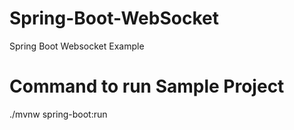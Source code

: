 # Spring-Boot-WebSocket
Spring Boot Websocket Example
# Command to run Sample Project
./mvnw spring-boot:run

